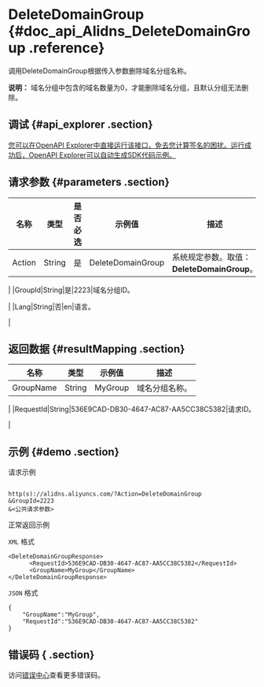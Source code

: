 # DeleteDomainGroup {#doc_api_Alidns_DeleteDomainGroup .reference}

调用DeleteDomainGroup根据传入参数删除域名分组名称。

**说明：** 域名分组中包含的域名数量为0，才能删除域名分组，且默认分组无法删除。

## 调试 {#api_explorer .section}

[您可以在OpenAPI Explorer中直接运行该接口，免去您计算签名的困扰。运行成功后，OpenAPI Explorer可以自动生成SDK代码示例。](https://api.aliyun.com/#product=Alidns&api=DeleteDomainGroup&type=RPC&version=2015-01-09)

## 请求参数 {#parameters .section}

|名称|类型|是否必选|示例值|描述|
|--|--|----|---|--|
|Action|String|是|DeleteDomainGroup|系统规定参数。取值：**DeleteDomainGroup**。

 |
|GroupId|String|是|2223|域名分组ID。

 |
|Lang|String|否|en|语言。

 |

## 返回数据 {#resultMapping .section}

|名称|类型|示例值|描述|
|--|--|---|--|
|GroupName|String|MyGroup|域名分组名称。

 |
|RequestId|String|536E9CAD-DB30-4647-AC87-AA5CC38C5382|请求ID。

 |

## 示例 {#demo .section}

请求示例

``` {#request_demo}

http(s)://alidns.aliyuncs.com/?Action=DeleteDomainGroup
&GroupId=2223
&<公共请求参数>

```

正常返回示例

`XML` 格式

``` {#xml_return_success_demo}
<DeleteDomainGroupResponse>
      <RequestId>536E9CAD-DB30-4647-AC87-AA5CC38C5382</RequestId>
      <GroupName>MyGroup</GroupName>
</DeleteDomainGroupResponse>
```

`JSON` 格式

``` {#json_return_success_demo}
{
	"GroupName":"MyGroup",
	"RequestId":"536E9CAD-DB30-4647-AC87-AA5CC38C5382"
}
```

## 错误码 { .section}

访问[错误中心](https://error-center.aliyun.com/status/product/Alidns)查看更多错误码。

